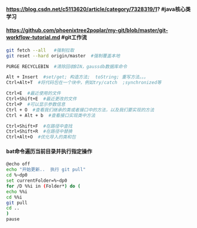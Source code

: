 #### https://blog.csdn.net/c5113620/article/category/7328319/1?  #java核心类学习
#### https://github.com/phoenixtree2poplar/my-git/blob/master/git-workflow-tutorial.md  #git工作流

```bash
git fetch --all   #强制拉取
git reset --hard origin/master  #强制覆盖本地

PURGE RECYCLEBIN  #清除回收BIN，gaussdb数据库命令

Alt + Insert  #set/get; 构造方法;  toString; 重写方法。。。
Ctrl+Alt+T  #将代码包在一个块中，例如try/catch  ;synchronized等

Ctrl+E  #最近使用的文件
Ctrl+Shift+E  #最近更改的文件
Ctrl+P  #可以显示参数信息
Ctrl + O  #查看我们继承的类或者接口中的方法，以及我们要实现的方法
Ctrl + Alt + b  #查看接口实现类中方法

Ctrl+Shift+F  #在路径中查找
Ctrl+Shift+R  #在路径中替换
Ctrl+Alt+O  #优化导入的类和包
```

#### bat命令遍历当前目录并执行指定操作
```bash
@echo off
echo "开始更新..  执行 git pull"
cd %~dp0
set currentFolder=%~dp0
for /D %%i in (Folder*) do ( 
echo %%i
cd %%i
git pull
cd ..
)
pause
```
